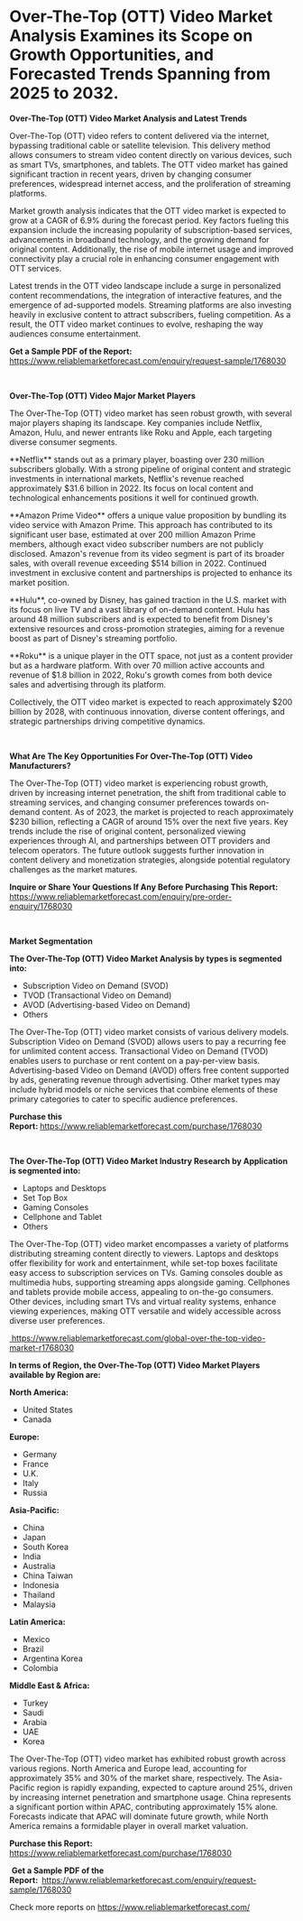 <p><h1>Over-The-Top (OTT) Video Market Analysis Examines its Scope on Growth Opportunities, and Forecasted Trends Spanning from 2025 to 2032.</h1></p><p><strong>Over-The-Top (OTT) Video Market Analysis and Latest Trends</strong></p>
<p><p>Over-The-Top (OTT) video refers to content delivered via the internet, bypassing traditional cable or satellite television. This delivery method allows consumers to stream video content directly on various devices, such as smart TVs, smartphones, and tablets. The OTT video market has gained significant traction in recent years, driven by changing consumer preferences, widespread internet access, and the proliferation of streaming platforms.</p><p>Market growth analysis indicates that the OTT video market is expected to grow at a CAGR of 6.9% during the forecast period. Key factors fueling this expansion include the increasing popularity of subscription-based services, advancements in broadband technology, and the growing demand for original content. Additionally, the rise of mobile internet usage and improved connectivity play a crucial role in enhancing consumer engagement with OTT services.</p><p>Latest trends in the OTT video landscape include a surge in personalized content recommendations, the integration of interactive features, and the emergence of ad-supported models. Streaming platforms are also investing heavily in exclusive content to attract subscribers, fueling competition. As a result, the OTT video market continues to evolve, reshaping the way audiences consume entertainment.</p></p>
<p><strong>Get a Sample PDF of the Report:&nbsp;</strong> <a href="https://www.reliablemarketforecast.com/enquiry/request-sample/1768030?utm_campaign=2949&utm_medium=2&utm_source=Github&utm_content=ia&utm_term=11032025&utm_id=over-the-top-ott-video">https://www.reliablemarketforecast.com/enquiry/request-sample/1768030</a></p>
<p>&nbsp;</p>
<p><strong>Over-The-Top (OTT) Video Major Market Players</strong></p>
<p><p>The Over-The-Top (OTT) video market has seen robust growth, with several major players shaping its landscape. Key companies include Netflix, Amazon, Hulu, and newer entrants like Roku and Apple, each targeting diverse consumer segments.</p><p>**Netflix** stands out as a primary player, boasting over 230 million subscribers globally. With a strong pipeline of original content and strategic investments in international markets, Netflix's revenue reached approximately $31.6 billion in 2022. Its focus on local content and technological enhancements positions it well for continued growth.</p><p>**Amazon Prime Video** offers a unique value proposition by bundling its video service with Amazon Prime. This approach has contributed to its significant user base, estimated at over 200 million Amazon Prime members, although exact video subscriber numbers are not publicly disclosed. Amazon's revenue from its video segment is part of its broader sales, with overall revenue exceeding $514 billion in 2022. Continued investment in exclusive content and partnerships is projected to enhance its market position.</p><p>**Hulu**, co-owned by Disney, has gained traction in the U.S. market with its focus on live TV and a vast library of on-demand content. Hulu has around 48 million subscribers and is expected to benefit from Disney's extensive resources and cross-promotion strategies, aiming for a revenue boost as part of Disney's streaming portfolio.</p><p>**Roku** is a unique player in the OTT space, not just as a content provider but as a hardware platform. With over 70 million active accounts and revenue of $1.8 billion in 2022, Roku's growth comes from both device sales and advertising through its platform.</p><p>Collectively, the OTT video market is expected to reach approximately $200 billion by 2028, with continuous innovation, diverse content offerings, and strategic partnerships driving competitive dynamics.</p></p>
<p>&nbsp;</p>
<p><strong>What Are The Key Opportunities For Over-The-Top (OTT) Video Manufacturers?</strong></p>
<p><p>The Over-The-Top (OTT) video market is experiencing robust growth, driven by increasing internet penetration, the shift from traditional cable to streaming services, and changing consumer preferences towards on-demand content. As of 2023, the market is projected to reach approximately $230 billion, reflecting a CAGR of around 15% over the next five years. Key trends include the rise of original content, personalized viewing experiences through AI, and partnerships between OTT providers and telecom operators. The future outlook suggests further innovation in content delivery and monetization strategies, alongside potential regulatory challenges as the market matures.</p></p>
<p><strong>Inquire or Share Your Questions If Any Before Purchasing This Report:</strong> <a href="https://www.reliablemarketforecast.com/enquiry/pre-order-enquiry/1768030?utm_campaign=2949&utm_medium=2&utm_source=Github&utm_content=ia&utm_term=11032025&utm_id=over-the-top-ott-video">https://www.reliablemarketforecast.com/enquiry/pre-order-enquiry/1768030</a></p>
<p>&nbsp;</p>
<p><strong>Market Segmentation</strong></p>
<p><strong>The Over-The-Top (OTT) Video Market Analysis by types is segmented into:</strong></p>
<p><ul><li>Subscription Video on Demand (SVOD)</li><li>TVOD (Transactional Video on Demand)</li><li>AVOD (Advertising-based Video on Demand)</li><li>Others</li></ul></p>
<p><p>The Over-The-Top (OTT) video market consists of various delivery models. Subscription Video on Demand (SVOD) allows users to pay a recurring fee for unlimited content access. Transactional Video on Demand (TVOD) enables users to purchase or rent content on a pay-per-view basis. Advertising-based Video on Demand (AVOD) offers free content supported by ads, generating revenue through advertising. Other market types may include hybrid models or niche services that combine elements of these primary categories to cater to specific audience preferences.</p></p>
<p><strong>Purchase this Report:&nbsp;</strong><a href="https://www.reliablemarketforecast.com/purchase/1768030?utm_campaign=2949&utm_medium=2&utm_source=Github&utm_content=ia&utm_term=11032025&utm_id=over-the-top-ott-video">https://www.reliablemarketforecast.com/purchase/1768030</a></p>
<p>&nbsp;</p>
<p><strong>The Over-The-Top (OTT) Video Market Industry Research by Application is segmented into:</strong></p>
<p><ul><li>Laptops and Desktops</li><li>Set Top Box</li><li>Gaming Consoles</li><li>Cellphone and Tablet</li><li>Others</li></ul></p>
<p><p>The Over-The-Top (OTT) video market encompasses a variety of platforms distributing streaming content directly to viewers. Laptops and desktops offer flexibility for work and entertainment, while set-top boxes facilitate easy access to subscription services on TVs. Gaming consoles double as multimedia hubs, supporting streaming apps alongside gaming. Cellphones and tablets provide mobile access, appealing to on-the-go consumers. Other devices, including smart TVs and virtual reality systems, enhance viewing experiences, making OTT versatile and widely accessible across diverse user preferences.</p></p>
<p><a href="https://www.reliablemarketforecast.com/global-over-the-top-video-market-r1768030?utm_campaign=2949&utm_medium=2&utm_source=Github&utm_content=ia&utm_term=11032025&utm_id=over-the-top-ott-video">&nbsp;https://www.reliablemarketforecast.com/global-over-the-top-video-market-r1768030</a></p>
<p><strong>In terms of Region, the Over-The-Top (OTT) Video Market Players available by Region are:</strong></p>
<p>
    <p> <strong> North America: </strong>
        <ul>
            <li>United States</li>
            <li>Canada</li>
        </ul>
        </p> 
    <p> <strong> Europe: </strong>
        <ul>
            <li>Germany</li>
            <li>France</li>
            <li>U.K.</li>
            <li>Italy</li>
            <li>Russia</li>
        </ul>
        </p> 
    <p> <strong> Asia-Pacific: </strong>
        <ul>
            <li>China</li>
            <li>Japan</li>
            <li>South Korea</li>
            <li>India</li>
            <li>Australia</li>
            <li>China Taiwan</li>
            <li>Indonesia</li>
            <li>Thailand</li>
            <li>Malaysia</li>
        </ul>
        </p> 
    <p> <strong> Latin America: </strong>
        <ul>
            <li>Mexico</li>
            <li>Brazil</li>
            <li>Argentina Korea</li>
            <li>Colombia</li>
        </ul>
        </p> 
    <p> <strong> Middle East & Africa: </strong>
        <ul>
            <li>Turkey</li>
            <li>Saudi</li>
            <li>Arabia</li>
            <li>UAE</li>
            <li>Korea</li>
        </ul>
    </p>
    </p>
<p><p>The Over-The-Top (OTT) video market has exhibited robust growth across various regions. North America and Europe lead, accounting for approximately 35% and 30% of the market share, respectively. The Asia-Pacific region is rapidly expanding, expected to capture around 25%, driven by increasing internet penetration and smartphone usage. China represents a significant portion within APAC, contributing approximately 15% alone. Forecasts indicate that APAC will dominate future growth, while North America remains a formidable player in overall market valuation.</p></p>
<p><strong>Purchase this Report: </strong><a href="https://www.reliablemarketforecast.com/purchase/1768030?utm_campaign=2949&utm_medium=2&utm_source=Github&utm_content=ia&utm_term=11032025&utm_id=over-the-top-ott-video">https://www.reliablemarketforecast.com/purchase/1768030</a></p>
<p>&nbsp;<strong>Get a Sample PDF of the Report:&nbsp;&nbsp;</strong><a href="https://www.reliablemarketforecast.com/enquiry/request-sample/1768030?utm_campaign=2949&utm_medium=2&utm_source=Github&utm_content=ia&utm_term=11032025&utm_id=over-the-top-ott-video">https://www.reliablemarketforecast.com/enquiry/request-sample/1768030</a></p>
<p><strong></strong></p>
<p>Check more reports on <a href="https://www.reliablemarketforecast.com/?utm_campaign=2949&utm_medium=2&utm_source=Github&utm_content=ia&utm_term=11032025&utm_id=over-the-top-ott-video">https://www.reliablemarketforecast.com/</a></p>